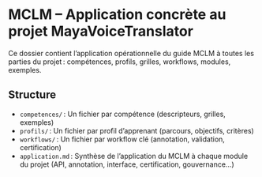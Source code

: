 # MCLM – Application concrète au projet MayaVoiceTranslator

Ce dossier contient l’application opérationnelle du guide MCLM à toutes les parties du projet : compétences, profils, grilles, workflows, modules, exemples.

## Structure
- `competences/` : Un fichier par compétence (descripteurs, grilles, exemples)
- `profils/` : Un fichier par profil d’apprenant (parcours, objectifs, critères)
- `workflows/` : Un fichier par workflow clé (annotation, validation, certification)
- `application.md` : Synthèse de l’application du MCLM à chaque module du projet (API, annotation, interface, certification, gouvernance…)
